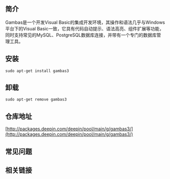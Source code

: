 ## 简介

Gambas是一个开发Visual Basic的集成开发环境，其操作和语法几乎与Windows平台下的Visual Basic一致，它具有代码自动提示、语法高亮、组件扩展等功能，同时支持常见的MySQL、PostgreSQL数据库连接，并带有一个专门的数据库管理工具。

## 安装

`sudo apt-get install gambas3`

## 卸载

`sudo apt-get remove gambas3`

## 仓库地址

[http://packages.deepin.com/deepin/pool/main/g/gambas3/](http://packages.deepin.com/deepin/pool/main/g/gambas3/)


## 常见问题


## 相关链接